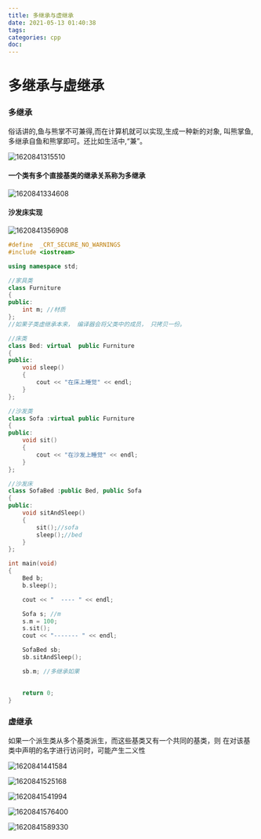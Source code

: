 ```yaml
---
title: 多继承与虚继承
date: 2021-05-13 01:40:38
tags:
categories: cpp
doc:
---
```


# 多继承与虚继承

### 多继承

俗话讲的,鱼与熊掌不可兼得,而在计算机就可以实现,生成一种新的对象,
叫熊掌鱼,多继承自鱼和熊掌即可。还比如生活中,“兼”。

![1620841315510](/images/javawz/1620841315510.png)

#### 一个类有多个直接基类的继承关系称为多继承

![1620841334608](/images/javawz/1620841334608.png)



#### 沙发床实现

![1620841356908](/images/javawz/1620841356908.png)

```cpp
#define  _CRT_SECURE_NO_WARNINGS 
#include <iostream>

using namespace std;

//家具类
class Furniture
{
public:
	int m; //材质  
};
//如果子类虚继承本来， 编译器会将父类中的成员， 只拷贝一份。

//床类
class Bed: virtual  public Furniture
{
public:
	void sleep()
	{
		cout << "在床上睡觉" << endl;
	}
};

//沙发类
class Sofa :virtual public Furniture
{
public:
	void sit()
	{
		cout << "在沙发上睡觉" << endl;
	}
};

//沙发床
class SofaBed :public Bed, public Sofa
{
public:
	void sitAndSleep()
	{
		sit();//sofa
		sleep();//bed
	}
};

int main(void)
{
	Bed b;
	b.sleep();

	cout << "  ---- " << endl;

	Sofa s; //m 
	s.m = 100;
	s.sit();
	cout << "------- " << endl;

	SofaBed sb;
	sb.sitAndSleep();

	sb.m; //多继承如果 
	

	return 0;
}

```

### 虚继承

如果一个派生类从多个基类派生，而这些基类又有一个共同的基类，则
在对该基类中声明的名字进行访问时，可能产生二义性

![1620841441584](/images/javawz/1620841441584.png)

![1620841525168](/images/javawz/1620841525168.png)

![1620841541994](/images/javawz/1620841541994.png)

![1620841576400](/images/javawz/1620841576400.png)

![1620841589330](/images/javawz/1620841589330.png)